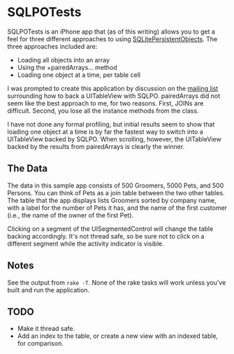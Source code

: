 # SQLPOTests #

SQLPOTests is an iPhone app that (as of this writing) allows you to get a feel for three different approaches to using [SQLitePersistentObjects](http://code.google.com/p/sqlitepersistentobjects/).  The three approaches included are:

* Loading all objects into an array
* Using the +pairedArrays... method
* Loading one object at a time, per table cell

I was prompted to create this application by discussion on the [mailing list](http://groups.google.com/group/sqlitepersistentobjects-user) surrounding how to back a UITableView with SQLPO.  pairedArrays did not seem like the best approach to me, for two reasons.  First, JOINs are difficult.  Second, you lose all the instance methods from the class.

I have not done any formal profiling, but initial results seem to show that loading one object at a time is by far the fastest way to switch into a UITableView backed by SQLPO.  When scrolling, however, the UITableView backed by the results from pairedArrays is clearly the winner.

## The Data ##

The data in this sample app consists of 500 Groomers, 5000 Pets, and 500 Persons.  You can think of Pets as a join table between the two other tables.  The table that the app displays lists Groomers sorted by company name, with a label for the number of Pets it has, and the name of the first customer (i.e., the name of the owner of the first Pet).

Clicking on a segment of the UISegmentedControl will change the table backing accordingly.  It's not thread safe, so be sure not to click on a different segment while the activity indicator is visible.

## Notes ##

See the output from `rake -T`.  None of the rake tasks will work unless you've built and run the application.

## TODO ##

* Make it thread safe.
* Add an index to the table, or create a new view with an indexed table, for comparison.